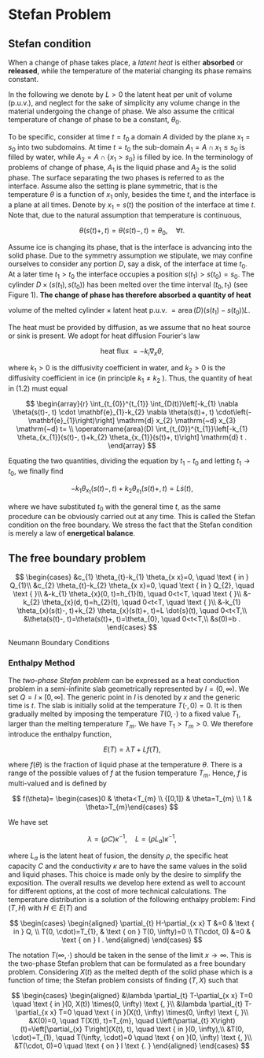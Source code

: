 # Stefan Problem

## Stefan  condition

When a change of phase takes place, a *latent heat* is either **absorbed** or **released**, while the temperature of the material changing its phase remains constant.

In the following we denote by $L > 0$ the latent heat per unit of volume (p.u.v.), and neglect for the sake of simplicity any volume change in the material undergoing the change of phase. We also assume the critical temperature of change of phase to be a constant, $\theta_0$.

To be specific, consider at time $t=t_{0}$ a domain $A$ divided by the plane $x_{1}=s_{0}$ into two subdomains. At time $t=t_{0}$ the sub-domain $A_{1}=A \cap {x_{1}\leq s_{0}}$ is filled by water, while $A_{2}=A \cap\left\{x_{1}>s_{0}\right\}$ is filled by ice. In the terminology of problems of change of phase, $A_{1}$ is the liquid phase and $A_{2}$ is the solid phase. The surface separating the two phases is referred to as the interface. Assume also the setting is plane symmetric, that is the temperature $\theta$ is a function of $x_{1}$ only, besides the time $t$, and the interface is a plane at all times. Denote by $x_{1}=s(t)$ the position of the interface at time $t$. Note that, due to the natural assumption that temperature is continuous,

$$
\theta(s(t)+, t)=\theta(s(t)-, t)=\theta_{0}, \quad \forall t .
$$

Assume ice is changing its phase, that is the interface is advancing into the solid phase. Due to the symmetry assumption we stipulate, we may confine ourselves to consider any portion $D$, say a disk, of the interface at time $t_{0}$. At a later time $t_{1}>t_{0}$ the interface occupies a position $s\left(t_{1}\right)>s\left(t_{0}\right)=s_{0}$. The cylinder $D \times\left(s\left(t_{1}\right), s\left(t_{0}\right)\right)$ has been melted over the time interval $\left(t_{0}, t_{1}\right)$ (see Figure 1$)$. **The change of phase has therefore absorbed a quantity of heat**

volume of the melted cylinder $\times$ latent heat p.u.v. $=\operatorname{area}(D)\left(s\left(t_{1}\right)-s\left(t_{0}\right)\right) L$.

The heat must be provided by diffusion, as we assume that no heat source or sink is present. We adopt for heat diffusion Fourier's law

$$
\text { heat flux }=-k_{i} \nabla_x \theta \text {, }
$$

where $k_{1}>0$ is the diffusivity coefficient in water, and $k_{2}>0$ is the diffusivity coefficient in ice (in principle $k_{1} \neq k_{2}$ ). Thus, the quantity of heat in (1.2) must
equal

$$
\begin{array}{r}
\int_{t_{0}}^{t_{1}} \int_{D(t)}\left[-k_{1} \nabla \theta(s(t)-, t) \cdot \mathbf{e}_{1}-k_{2} \nabla \theta(s(t)+, t) \cdot\left(-\mathbf{e}_{1}\right)\right] \mathrm{d} x_{2} \mathrm{~d} x_{3} \mathrm{~d} t= \\
\operatorname{area}(D) \int_{t_{0}}^{t_{1}}\left[-k_{1} \theta_{x_{1}}(s(t)-, t)+k_{2} \theta_{x_{1}}(s(t)+, t)\right] \mathrm{d} t .
\end{array}
$$

Equating the two quantities, dividing the equation by $t_{1}-t_{0}$ and letting $t_{1} \rightarrow t_{0}$, we finally find

$$
-k_{1} \theta_{x_{1}}(s(t)-, t)+k_{2} \theta_{x_{1}}(s(t)+, t)=L \dot{s}(t),
$$

where we have substituted $t_{0}$ with the general time $t$, as the same procedure can be obviously carried out at any time. This is called the Stefan condition on the free boundary. We stress the fact that the Stefan condition is merely a law of **energetical balance**.

## The free boundary problem

$$
\begin{cases}
&c_{1} \theta_{t}-k_{1} \theta_{x x}=0, \quad \text { in } Q_{1}\\
&c_{2} \theta_{t}-k_{2} \theta_{x x}=0, \quad \text { in } Q_{2}, \quad \text {  }\\
&-k_{1} \theta_{x}(0, t)=h_{1}(t), \quad 0<t<T, \quad \text { }\\
&-k_{2} \theta_{x}(d, t)=h_{2}(t), \quad 0<t<T, \quad \text {  }\\
&-k_{1} \theta_{x}(s(t)-, t)+k_{2} \theta_{x}(s(t)+, t)=L \dot{s}(t), \quad 0<t<T,\\
&\theta(s(t)-, t)=\theta(s(t)+, t)=\theta_{0}, \quad 0<t<T,\\
&s(0)=b .
\end{cases}
$$

Neumann Boundary Conditions

### Enthalpy Method

The *two-phase Stefan problem* can be expressed as a heat conduction problem in a semi-infinite slab geometrically represented by $I=(0, \infty)$. We set $Q=I \times[ 0, \infty]$. The generic point in $I$ is denoted by $x$ and the generic time is $t$. The slab is initially solid at the temperature $T(\cdot, 0)=0$. It is then gradually melted by imposing the temperature $T(0, \cdot)$ to a fixed value $T_{1}$, larger than the melting temperature $T_{m}$. We have $T_{1}>T_{m}>0$. We therefore introduce the enthalpy function,

$$
E(T)=\lambda T+L f(T),
$$

where $f(\theta)$ is the fraction of liquid phase at the temperature $\theta$. There is a range of the possible values of $f$ at the fusion temperature $T_{m}$. Hence, $f$ is multi-valued and is defined by

$$
f(\theta)= \begin{cases}0 & \theta<T_{m} \\ {[0,1]} & \theta=T_{m} \\ 1 & \theta>T_{m}\end{cases}
$$

We have set

$$
\lambda=(\rho C) \kappa^{-1}, \quad L=\left(\rho L_{a}\right) \kappa^{-1},
$$

where $L_{a}$ is the latent heat of fusion, the density $\rho$, the specific heat capacity $C$ and the conductivity $\kappa$ are to have the same values in the solid and liquid phases. This choice is made only by the desire to simplify the exposition. The overall results we develop here extend as well to account for different options, at the cost of more technical calculations.
The temperature distribution is a solution of the following enthalpy problem: Find $(T, H)$ with $H \in E(T)$ and

$$
\begin{cases}
\begin{aligned}
\partial_{t} H-\partial_{x x} T &=0 & \text { in } Q, \\
T(0, \cdot)=T_{1}, & \text { on } T(0, \infty)=0 \\
T(\cdot, 0) &=0 & \text { on } I .
\end{aligned}
\end{cases}
$$

The notation $T(\infty, \cdot)$ should be taken in the sense of the limit $x \rightarrow \infty$. This is the two-phase Stefan problem that can be formulated as a free boundary problem. Considering $X(t)$ as the melted depth of the solid phase which is a function of time; the Stefan problem consists of finding $(T, X)$ such that

$$
\begin{cases}
\begin{aligned}
&\lambda \partial_{t} T-\partial_{x x} T=0 \quad \text { in }(0, X(t)) \times(0, \infty) \text {, }\\
&\lambda \partial_{t} T-\partial_{x x} T=0 \quad \text { in }(X(t), \infty) \times(0, \infty) \text {, }\\
&X(0)=0, \quad T(X(t), t)=T_{m}, \quad L\left(\partial_{t} X\right)(t)=\left[\partial_{x} T\right](X(t), t), \quad \text { in }(0, \infty),\\
&T(0, \cdot)=T_{1}, \quad T(\infty, \cdot)=0 \quad \text { on }(0, \infty) \text {, }\\
&T(\cdot, 0)=0 \quad \text { on } I \text {. }
\end{aligned}
\end{cases}
$$
